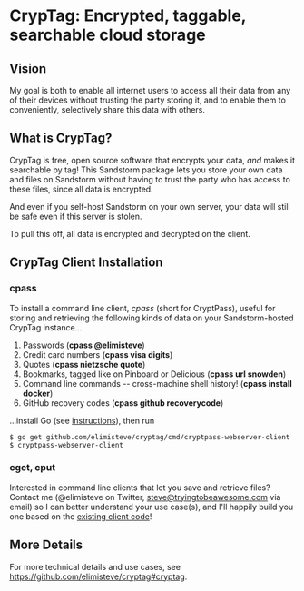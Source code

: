 # CrypTag: Encrypted, taggable, searchable cloud storage

## Vision

My goal is both to enable all internet users to access all their data
from any of their devices without trusting the party storing it, and
to enable them to conveniently, selectively share this data with
others.


## What is CrypTag?

CrypTag is free, open source software that encrypts your data, _and_
makes it searchable by tag!  This Sandstorm package lets you store
your own data and files on Sandstorm without having to trust the party
who has access to these files, since all data is encrypted.

And even if you self-host Sandstorm on your own server, your data will
still be safe even if this server is stolen.

To pull this off, all data is encrypted and decrypted on the client.


## CrypTag Client Installation

### cpass

To install a command line client, _cpass_ (short for CryptPass),
useful for storing and retrieving the following kinds of data on your
Sandstorm-hosted CrypTag instance...

1. Passwords (**cpass @elimisteve**)
2. Credit card numbers (**cpass visa digits**)
3. Quotes (**cpass nietzsche quote**)
4. Bookmarks, tagged like on Pinboard or Delicious (**cpass url snowden**)
5. Command line commands -- cross-machine shell history! (**cpass install docker**)
6. GitHub recovery codes (**cpass github recoverycode**)

...install Go (see [instructions](https://golang.org/doc/install)), then run

```
$ go get github.com/elimisteve/cryptag/cmd/cryptpass-webserver-client
$ cryptpass-webserver-client
```


### cget, cput

Interested in command line clients that let you save and retrieve
files?  Contact me (@elimisteve on Twitter,
steve@tryingtobeawesome.com via email) so I can better understand your
use case(s), and I'll happily build you one based on the [existing
client code](https://github.com/elimisteve/cryptag/tree/master/cmd)!


## More Details

For more technical details and use cases, see
<https://github.com/elimisteve/cryptag#cryptag>.
